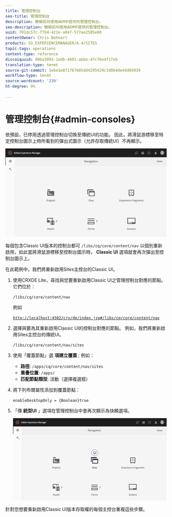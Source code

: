 ```yaml
---
title: 管理控制台
seo-title: 管理控制台
description: 瞭解如何使用AEM中提供的管理控制台。
seo-description: 瞭解如何使用AEM中提供的管理控制台。
uuid: 701dc57c-f7b4-421e-a847-577ae2585e80
contentOwner: Chris Bohnert
products: SG_EXPERIENCEMANAGER/6.4/SITES
topic-tags: operations
content-type: reference
discoiquuid: 98ba3093-1edb-4891-abbe-47cf6e4f1feb
translation-type: tm+mt
source-git-commit: 1ebe1e871767605dd4295429c3d0b4de4dd66939
workflow-type: tm+mt
source-wordcount: '239'
ht-degree: 0%

---
```



# 管理控制台{#admin-consoles}

依預設，已停用透過管理控制台切換至傳統UI的功能。 因此，將滑鼠游標移至特定控制台圖示上時所看到的彈出式圖示（允許存取傳統UI）不再顯示。

![screen_shot_2018-03-23at111956](assets/screen_shot_2018-03-23at111956.png)

每個包含Classic UI版本的控制台都可 `/libs/cq/core/content/nav` 以個別重新啟用，如此當將滑鼠游標移至控制台圖示時， **Classic UI** 選項就會再次彈出至控制台圖示上。

在此範例中，我們將重新啟用Sites主控台的Classic UI。

1. 使用CRXDE Lite，尋找與您要重新啟用Classic UI之管理控制台對應的節點。 它們位於：

   `/libs/cq/core/content/nav`

   例如

   [ `http://localhost:4502/crx/de/index.jsp#/libs/cq/core/content/nav`](http://localhost:4502/crx/de/index.jsp#/libs/cq/core/content/nav)

1. 選擇與要為其重新啟用Classic UI的控制台對應的節點。 例如，我們將重新啟用Sites主控台的傳統UI。

   `/libs/cq/core/content/nav/sites`

1. 使用「覆蓋節點」選 **項建立覆蓋** ; 例如：

   * **路徑**: `/apps/cq/core/content/nav/sites`
   * **重疊位置**: `/apps/`
   * **匹配節點類型**: 活動（選擇複選框）

1. 將下列布爾屬性添加到覆蓋節點：

   `enableDesktopOnly = {Boolean}true`

1. 「傳 **統型UI** 」選項在管理控制台中會再次顯示為快顯選項。

   ![screen_shot_2018-03-23at111924](assets/screen_shot_2018-03-23at111924.png)

針對您想要重新啟用Classic UI版本存取權的每個主控台重複這些步驟。
